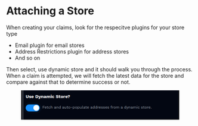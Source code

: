 # Attaching a Store

When creating your claims, look for the respecitve plugins for your store type

* Email plugin for email stores
* Address Restrictions plugin for address stores
* And so on

Then select, use dynamic store and it should walk you through the process. When a claim is attempted, we will fetch the latest data for the store and compare against that to determine success or not.

<figure><img src="../../../../.gitbook/assets/image (1) (1) (1).png" alt=""><figcaption></figcaption></figure>
